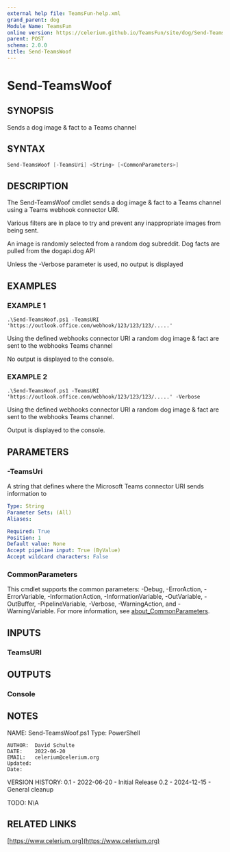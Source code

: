 ```yaml
---
external help file: TeamsFun-help.xml
grand_parent: dog
Module Name: TeamsFun
online version: https://celerium.github.io/TeamsFun/site/dog/Send-TeamsWoof.html
parent: POST
schema: 2.0.0
title: Send-TeamsWoof
---
```


# Send-TeamsWoof

## SYNOPSIS
Sends a dog image & fact to a Teams channel

## SYNTAX

```powershell
Send-TeamsWoof [-TeamsUri] <String> [<CommonParameters>]
```

## DESCRIPTION
The Send-TeamsWoof cmdlet sends a dog image & fact to a Teams channel using a Teams webhook connector URI.

Various filters are in place to try and prevent any inappropriate images from being sent.

An image is randomly selected from a random dog subreddit.
Dog facts are pulled from the dogapi.dog API

Unless the -Verbose parameter is used, no output is displayed

## EXAMPLES

### EXAMPLE 1
```
.\Send-TeamsWoof.ps1 -TeamsURI 'https://outlook.office.com/webhook/123/123/123/.....'
```

Using the defined webhooks connector URI a random dog image & fact are sent to the webhooks Teams channel

No output is displayed to the console.

### EXAMPLE 2
```
.\Send-TeamsWoof.ps1 -TeamsURI 'https://outlook.office.com/webhook/123/123/123/.....' -Verbose
```

Using the defined webhooks connector URI a random dog image & fact are sent to the webhooks Teams channel.

Output is displayed to the console.

## PARAMETERS

### -TeamsUri
A string that defines where the Microsoft Teams connector URI sends information to

```yaml
Type: String
Parameter Sets: (All)
Aliases:

Required: True
Position: 1
Default value: None
Accept pipeline input: True (ByValue)
Accept wildcard characters: False
```

### CommonParameters
This cmdlet supports the common parameters: -Debug, -ErrorAction, -ErrorVariable, -InformationAction, -InformationVariable, -OutVariable, -OutBuffer, -PipelineVariable, -Verbose, -WarningAction, and -WarningVariable. For more information, see [about_CommonParameters](http://go.microsoft.com/fwlink/?LinkID=113216).

## INPUTS

### TeamsURI
## OUTPUTS

### Console
## NOTES
NAME: Send-TeamsWoof.ps1
Type: PowerShell

    AUTHOR:  David Schulte
    DATE:    2022-06-20
    EMAIL:   celerium@celerium.org
    Updated:
    Date:

VERSION HISTORY:
0.1 - 2022-06-20 - Initial Release
0.2 - 2024-12-15 - General cleanup

TODO:
N\A

## RELATED LINKS

[https://www.celerium.org](https://www.celerium.org)

